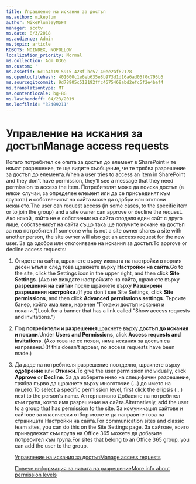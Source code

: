 ```yaml
---
title: Управление на искания за достъп
ms.author: mikeplum
author: MikePlumleyMSFT
manager: scotv
ms.date: 8/3/2018
ms.audience: Admin
ms.topic: article
ROBOTS: NOINDEX, NOFOLLOW
localization_priority: Normal
ms.collection: Adm_O365
ms.custom: ''
ms.assetid: 6c1a4b19-5915-428f-bc57-40ee2af62178
ms.openlocfilehash: 401600c1e6eb635e8b973d1d16a6ad05f0c795b5
ms.sourcegitcommit: 9d78905c512192ffc4675468abd2efc5f2e4baf4
ms.translationtype: MT
ms.contentlocale: bg-BG
ms.lasthandoff: 04/23/2019
ms.locfileid: "32409211"
---
```

# <a name="manage-access-requests"></a><span data-ttu-id="cff26-102">Управление на искания за достъп</span><span class="sxs-lookup"><span data-stu-id="cff26-102">Manage access requests</span></span>

<span data-ttu-id="cff26-103">Когато потребител се опита за достъп до елемент в SharePoint и те нямат разрешение, те ще видите съобщение, че те трябва разрешение за достъп до елемента.</span><span class="sxs-lookup"><span data-stu-id="cff26-103">When a user tries to access an item in SharePoint and they don't have permission, they'll see a message that they need permission to access the item.</span></span> <span data-ttu-id="cff26-104">Потребителят може да поиска достъп (в някои случаи, за определен елемент или да се присъединят към групата) и собственикът на сайта може да одобри или отклони искането.</span><span class="sxs-lookup"><span data-stu-id="cff26-104">The user can request access (in some cases, to the specific item or to join the group) and a site owner can approve or decline the request.</span></span> <span data-ttu-id="cff26-105">Ако някой, който не е собственик на сайта споделя един сайт с друго лице, собственикът на сайта също така ще получите искане на достъп за нов потребител.</span><span class="sxs-lookup"><span data-stu-id="cff26-105">If someone who is not a site owner shares a site with another person, the site owner will also get an access request for the new user.</span></span> <span data-ttu-id="cff26-106">За да одобри или отклоняване на искания за достъп:</span><span class="sxs-lookup"><span data-stu-id="cff26-106">To approve or decline access requests:</span></span>
  
1. <span data-ttu-id="cff26-107">Отидете на сайта, щракнете върху иконата на настройки в горния десен ъгъл и след това щракнете върху **Настройки на сайта**.</span><span class="sxs-lookup"><span data-stu-id="cff26-107">Go to the site, click the Settings icon in the upper right, and then click **Site Settings**.</span></span> <span data-ttu-id="cff26-108">(Ако не виждате настройките на сайта, щракнете върху **разрешения на сайта**и после щракнете върху **Разширени разрешения настройки**.</span><span class="sxs-lookup"><span data-stu-id="cff26-108">(If you don't see Site Settings, click **Site permissions**, and then click **Advanced permissions settings**.</span></span> <span data-ttu-id="cff26-109">Търсите банер, който има линк, наречен "Покажи достъп искания и покани.")</span><span class="sxs-lookup"><span data-stu-id="cff26-109">Look for a banner that has a link called "Show access requests and invitations.")</span></span>
    
2. <span data-ttu-id="cff26-110">Под **потребители и разрешения**щракнете върху **достъп до искания и покани**.</span><span class="sxs-lookup"><span data-stu-id="cff26-110">Under **Users and Permissions**, click **Access requests and invitations**.</span></span> <span data-ttu-id="cff26-111">(Ако това не се появи, няма искания за достъп са направени.)</span><span class="sxs-lookup"><span data-stu-id="cff26-111">(If this doesn't appear, no access requests have been made.)</span></span>
    
3. <span data-ttu-id="cff26-112">Да даде на потребителя разрешение поотделно, щракнете върху **одобрение** или **Откажи**.</span><span class="sxs-lookup"><span data-stu-id="cff26-112">To give the user permission individually, click **Approve** or **Decline**.</span></span> <span data-ttu-id="cff26-113">За да изберете ниво на специфични разрешение, трябва първо да щракнете върху многоточие (...) до името на лицето.</span><span class="sxs-lookup"><span data-stu-id="cff26-113">To select a specific permission level, first click the ellipsis (...) next to the person's name.</span></span> <span data-ttu-id="cff26-114">Алтернативно Добавяне на потребител към група, която има разрешение на сайта.</span><span class="sxs-lookup"><span data-stu-id="cff26-114">Alternatively, add the user to a group that has permission to the site.</span></span> <span data-ttu-id="cff26-115">За комуникация сайтове и сайтове за класически отбор можете да направите това на страницата Настройки на сайта.</span><span class="sxs-lookup"><span data-stu-id="cff26-115">For communication sites and classic team sites, you can do this on the Site Settings page.</span></span> <span data-ttu-id="cff26-116">За сайтове, които принадлежат към група на Office 365 можете да добавите потребител към група.</span><span class="sxs-lookup"><span data-stu-id="cff26-116">For sites that belong to an Office 365 group, you can add the user to the group.</span></span>
    
    [<span data-ttu-id="cff26-117">Управление на искания за достъп</span><span class="sxs-lookup"><span data-stu-id="cff26-117">Manage access requests </span></span>](https://go.microsoft.com/fwlink/?linkid=2008747)
    
    [<span data-ttu-id="cff26-118">Повече информация за нивата на разрешение</span><span class="sxs-lookup"><span data-stu-id="cff26-118">More info about permission levels</span></span>](https://go.microsoft.com/fwlink/?linkid=867071)
    

